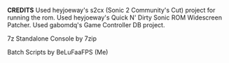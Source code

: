 **CREDITS**
Used heyjoeway's s2cx (Sonic 2 Community's Cut) project for running the rom.
Used heyjoeway's Quick N' Dirty Sonic ROM Widescreen Patcher.
Used gabomdq's Game Controller DB project.

7z Standalone Console by 7zip

Batch Scripts by BeLuFaaFPS (Me)

